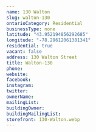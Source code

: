 ```yaml
---
name: 130 Walton
slug: walton-130
ontarioCategory: Residential
businessType: none
latitude: "43.952194856292685"
longitude: "-78.29612061381341"
residential: true
vacant: false
address: 130 Walton Street
title: Walton-130
phone:
website:
facebook:
instagram:
twitter:
ownerName:
mailingList:
buildingOwner:
buildingMailingList:
storefront: 130-Walton.webp
---
```


